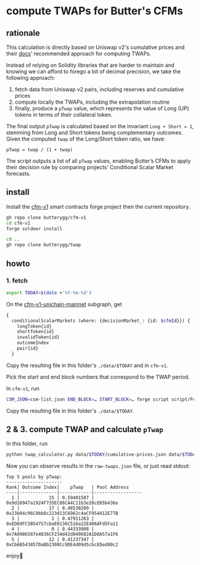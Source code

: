 # compute TWAPs for Butter's CFMs

## rationale

This calculation is directly based on Uniswap v2's cumulative prices and their [docs](https://docs.uniswap.org/contracts/v2/concepts/core-concepts/oracles)' recommended approach for computing TWAPs.

Instead of relying on Solidity libraries that are harder to maintain and knowing we can afford to forego a bit of decimal precision, we take the following approach:

1. fetch data from Uniswap v2 pairs, including reserves and cumulative prices
2. compute locally the TWAPs, including the extrapolation routine
3. finally, produce a `pTwap` value, which represents the value of Long (UP) tokens in terms of their collateral token.

The final output `pTwap` is calculated based on the invariant `Long + Short = 1`, stemming from Long and Short tokens being complementary outcomes.  
Given the computed `twap` of the Long/Short token ratio, we have:

```
pTwap = twap / (1 + twap)
```

The script outputs a list of all `pTwap` values, enabling Butter’s CFMs to apply their decision rule by comparing projects' Conditional Scalar Market forecasts.

## install

Install the [cfm-v1](https://github.com/butterygg/cfm-v1) smart contracts forge project then the current repository.

```sh
gh repo clone butterygg/cfm-v1
cd cfm-v1
forge soldeer install

cd ..
gh repo clone butterygg/twap
```

## howto

### 1. fetch

```sh
export TODAY=$(date +'%Y-%m-%d')
```

On the [cfm-v1-unichain-mainnet](https://thegraph.com/explorer/subgraphs/ApyDeZakPYAEkCu8neFQ9pMaPmAwSLbpZZfBhDW5F18r?view=Query&chain=arbitrum-one) subgraph, get

```graphql
{
  conditionalScalarMarkets (where: {decisionMarket_: {id: $cfmId}}) {
    longToken{id}
    shortToken{id}
    invalidToken{id}
    outcomeIndex
    pair{id}
  }
```

Copy the resulting file in this folder's `./data/$TODAY` and in `cfm-v1`.

Pick the start and end block numbers that correspond to the TWAP period.

In `cfm-v1`, run

```sh
CSM_JSON=csm-list.json END_BLOCK=… START_BLOCK=… forge script script/FetchCumulativePrices.s.sol
```

Copy the resulting file in this folder's `./data/$TODAY`.

## 2 & 3. compute TWAP and calculate `pTwap`

In this folder, run

```sh
python twap_calculator.py data/$TODAY/cumulative-prices.json data/$TODAY/csm-list.json data/$TODAY/raw-twaps.json
```

Now you can observe results in the `raw-twaps.json` file, or just read stdout:

```
Top 5 pools by pTwap:
---------------------
Rank| Outcome Index|    pTwap   | Pool Address
----|--------------|------------|------------------
  1 |           15 | 0.59401587 | 0x9d16947a1924F735EC86CA4C11b3e28cE65b436e
  2 |           17 | 0.48530209 | 0x23b04c96C0bb8c223d13C6962c4aCF954412E77B
  3 |            1 | 0.47911263 | 0xED69FC5B54757cbeE0136C516a22E406AFd5Fa11
  4 |            0 | 0.44333008 | 0x7A0986507e4836CF234d42d049682A1D8A57a1F6
  5 |           12 | 0.41237347 | 0xCb6B543857DaBb2308Cc9DE4d09d5cbcEDed80c2
```

enjoy🥤
